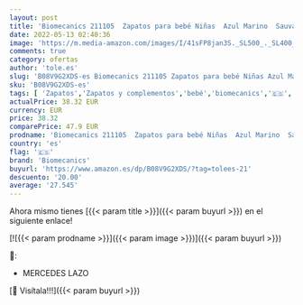 ```yaml
---
layout: post
title: 'Biomecanics 211105  Zapatos para bebé Niñas  Azul Marino  Sauvage   18 EU'
date: 2022-05-13 02:40:36
image: 'https://m.media-amazon.com/images/I/41sFP8jan3S._SL500_._SL400_.jpg'
comments: true
category: ofertas
author: 'tole.es'
slug: 'B08V9G2XDS-es Biomecanics 211105 Zapatos para bebé Niñas Azul Marino...'
sku: 'B08V9G2XDS-es'
tags: [ 'Zapatos','Zapatos y complementos','bebé','biomecanics','🇪🇸', ]
actualPrice: 38.32 EUR
currency: EUR
price: 38.32
comparePrice: 47.9 EUR
prodname: 'Biomecanics 211105  Zapatos para bebé Niñas  Azul Marino  Sauvage   18 EU'
country: 'es'
flag: '🇪🇸'
brand: 'Biomecanics'
buyurl: 'https://www.amazon.es/dp/B08V9G2XDS/?tag=tolees-21'
descuento: '20.00'
average: '27.545'
---
```


Ahora mismo tienes [{{< param title >}}]({{< param buyurl >}}) en el siguiente enlace!

[![{{< param prodname >}}]({{< param image >}})]({{< param buyurl >}})

🔎:

- MERCEDES LAZO

[🛒 Visítala!!!]({{< param buyurl >}})
